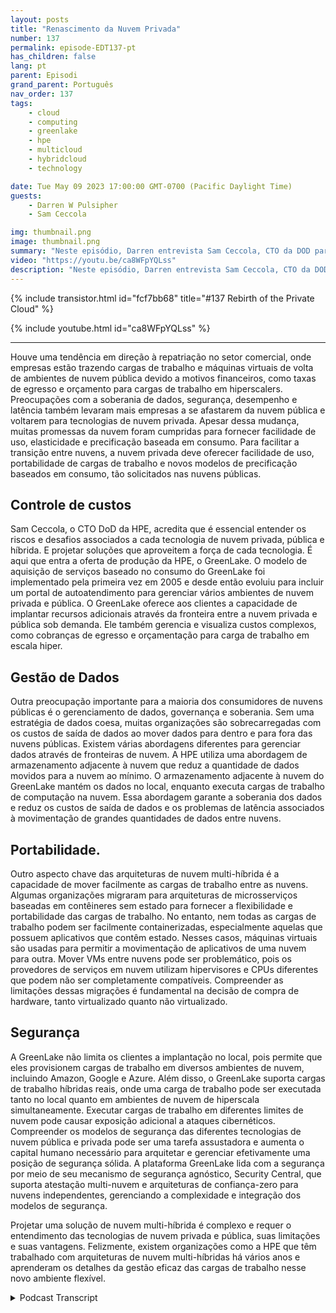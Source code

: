 ```yaml
---
layout: posts
title: "Renascimento da Nuvem Privada"
number: 137
permalink: episode-EDT137-pt
has_children: false
lang: pt
parent: Episodi
grand_parent: Português
nav_order: 137
tags:
    - cloud
    - computing
    - greenlake
    - hpe
    - multicloud
    - hybridcloud
    - technology

date: Tue May 09 2023 17:00:00 GMT-0700 (Pacific Daylight Time)
guests:
    - Darren W Pulsipher
    - Sam Ceccola

img: thumbnail.png
image: thumbnail.png
summary: "Neste episódio, Darren entrevista Sam Ceccola, CTO da DOD para HPE, sobre os novos modelos de negócios e tecnologia que estão mudando a forma como as organizações consomem a nuvem híbrida."
video: "https://youtu.be/ca8WFpYQLss"
description: "Neste episódio, Darren entrevista Sam Ceccola, CTO da DOD para HPE, sobre os novos modelos de negócios e tecnologia que estão mudando a forma como as organizações consomem a nuvem híbrida."
---
```


<div>
{% include transistor.html id="fcf7bb68" title="#137 Rebirth of the Private Cloud" %}

{% include youtube.html id="ca8WFpYQLss" %}
</div>

---

Houve uma tendência em direção à repatriação no setor comercial, onde empresas estão trazendo cargas de trabalho e máquinas virtuais de volta de ambientes de nuvem pública devido a motivos financeiros, como taxas de egresso e orçamento para cargas de trabalho em hiperscalers. Preocupações com a soberania de dados, segurança, desempenho e latência também levaram mais empresas a se afastarem da nuvem pública e voltarem para tecnologias de nuvem privada. Apesar dessa mudança, muitas promessas da nuvem foram cumpridas para fornecer facilidade de uso, elasticidade e precificação baseada em consumo. Para facilitar a transição entre nuvens, a nuvem privada deve oferecer facilidade de uso, portabilidade de cargas de trabalho e novos modelos de precificação baseados em consumo, tão solicitados nas nuvens públicas.

## Controle de custos

Sam Ceccola, o CTO DoD da HPE, acredita que é essencial entender os riscos e desafios associados a cada tecnologia de nuvem privada, pública e híbrida. E projetar soluções que aproveitem a força de cada tecnologia. É aqui que entra a oferta de produção da HPE, o GreenLake. O modelo de aquisição de serviços baseado no consumo do GreenLake foi implementado pela primeira vez em 2005 e desde então evoluiu para incluir um portal de autoatendimento para gerenciar vários ambientes de nuvem privada e pública. O GreenLake oferece aos clientes a capacidade de implantar recursos adicionais através da fronteira entre a nuvem privada e pública sob demanda. Ele também gerencia e visualiza custos complexos, como cobranças de egresso e orçamentação para carga de trabalho em escala hiper.

## Gestão de Dados

Outra preocupação importante para a maioria dos consumidores de nuvens públicas é o gerenciamento de dados, governança e soberania. Sem uma estratégia de dados coesa, muitas organizações são sobrecarregadas com os custos de saída de dados ao mover dados para dentro e para fora das nuvens públicas. Existem várias abordagens diferentes para gerenciar dados através de fronteiras de nuvem. A HPE utiliza uma abordagem de armazenamento adjacente à nuvem que reduz a quantidade de dados movidos para a nuvem ao mínimo. O armazenamento adjacente à nuvem do GreenLake mantém os dados no local, enquanto executa cargas de trabalho de computação na nuvem. Essa abordagem garante a soberania dos dados e reduz os custos de saída de dados e os problemas de latência associados à movimentação de grandes quantidades de dados entre nuvens.

## Portabilidade.

Outro aspecto chave das arquiteturas de nuvem multi-híbrida é a capacidade de mover facilmente as cargas de trabalho entre as nuvens. Algumas organizações migraram para arquiteturas de microsserviços baseadas em contêineres sem estado para fornecer a flexibilidade e portabilidade das cargas de trabalho. No entanto, nem todas as cargas de trabalho podem ser facilmente containerizadas, especialmente aquelas que possuem aplicativos que contêm estado. Nesses casos, máquinas virtuais são usadas para permitir a movimentação de aplicativos de uma nuvem para outra. Mover VMs entre nuvens pode ser problemático, pois os provedores de serviços em nuvem utilizam hipervisores e CPUs diferentes que podem não ser completamente compatíveis. Compreender as limitações dessas migrações é fundamental na decisão de compra de hardware, tanto virtualizado quanto não virtualizado.

## Segurança

A GreenLake não limita os clientes a implantação no local, pois permite que eles provisionem cargas de trabalho em diversos ambientes de nuvem, incluindo Amazon, Google e Azure. Além disso, o GreenLake suporta cargas de trabalho híbridas reais, onde uma carga de trabalho pode ser executada tanto no local quanto em ambientes de nuvem de hiperscala simultaneamente. Executar cargas de trabalho em diferentes limites de nuvem pode causar exposição adicional a ataques cibernéticos. Compreender os modelos de segurança das diferentes tecnologias de nuvem pública e privada pode ser uma tarefa assustadora e aumenta o capital humano necessário para arquitetar e gerenciar efetivamente uma posição de segurança sólida. A plataforma GreenLake lida com a segurança por meio de seu mecanismo de segurança agnóstico, Security Central, que suporta atestação multi-nuvem e arquiteturas de confiança-zero para nuvens independentes, gerenciando a complexidade e integração dos modelos de segurança.

Projetar uma solução de nuvem multi-híbrida é complexo e requer o entendimento das tecnologias de nuvem privada e pública, suas limitações e suas vantagens. Felizmente, existem organizações como a HPE que têm trabalhado com arquiteturas de nuvem multi-híbridas há vários anos e aprenderam os detalhes da gestão eficaz das cargas de trabalho nesse novo ambiente flexível.



<details>
<summary> Podcast Transcript </summary>

<p></p>

</details>
